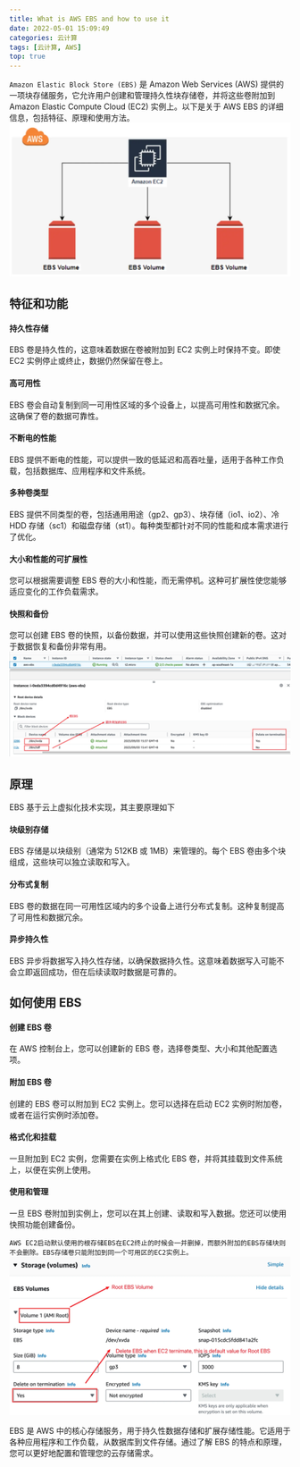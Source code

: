 ```yaml
---
title: What is AWS EBS and how to use it
date: 2022-05-01 15:09:49
categories: 云计算
tags: [云计算, AWS]
top: true
---
```


`Amazon Elastic Block Store (EBS)` 是 Amazon Web Services (AWS) 提供的一项块存储服务，它允许用户创建和管理持久性块存储卷，并将这些卷附加到 Amazon Elastic Compute Cloud (EC2) 实例上。以下是关于 AWS EBS 的详细信息，包括特征、原理和使用方法。
![AWS EBS](/assets/images/aws/aws-ebs-1.webp)
## 特征和功能

#### 持久性存储
EBS 卷是持久性的，这意味着数据在卷被附加到 EC2 实例上时保持不变。即使 EC2 实例停止或终止，数据仍然保留在卷上。
#### 高可用性
EBS 卷会自动复制到同一可用性区域的多个设备上，以提高可用性和数据冗余。这确保了卷的数据可靠性。
#### 不断电的性能
EBS 提供不断电的性能，可以提供一致的低延迟和高吞吐量，适用于各种工作负载，包括数据库、应用程序和文件系统。
#### 多种卷类型
EBS 提供不同类型的卷，包括通用用途（gp2、gp3）、块存储（io1、io2）、冷 HDD 存储（sc1）和磁盘存储（st1）。每种类型都针对不同的性能和成本需求进行了优化。
#### 大小和性能的可扩展性
您可以根据需要调整 EBS 卷的大小和性能，而无需停机。这种可扩展性使您能够适应变化的工作负载需求。
#### 快照和备份
您可以创建 EBS 卷的快照，以备份数据，并可以使用这些快照创建新的卷。这对于数据恢复和备份非常有用。
![EBS Attached to EC2](/assets/images/aws/aws-ebs-attach.webp)
## 原理

EBS 基于云上虚拟化技术实现，其主要原理如下

####  块级别存储
EBS 存储是以块级别（通常为 512KB 或 1MB）来管理的。每个 EBS 卷由多个块组成，这些块可以独立读取和写入。
####  分布式复制
EBS 卷的数据在同一可用性区域内的多个设备上进行分布式复制。这种复制提高了可用性和数据冗余。
####  异步持久性
EBS 异步将数据写入持久性存储，以确保数据持久性。这意味着数据写入可能不会立即返回成功，但在后续读取时数据是可靠的。

## 如何使用 EBS

#### 创建 EBS 卷
在 AWS 控制台上，您可以创建新的 EBS 卷，选择卷类型、大小和其他配置选项。
#### 附加 EBS 卷
创建的 EBS 卷可以附加到 EC2 实例上。您可以选择在启动 EC2 实例时附加卷，或者在运行实例时添加卷。
#### 格式化和挂载
一旦附加到 EC2 实例，您需要在实例上格式化 EBS 卷，并将其挂载到文件系统上，以便在实例上使用。
#### 使用和管理
一旦 EBS 卷附加到实例上，您可以在其上创建、读取和写入数据。您还可以使用快照功能创建备份。

`AWS EC2启动默认使用的根存储EBS在EC2终止的时候会一并删掉，而额外附加的EBS存储块则不会删除。EBS存储卷只能附加到同一个可用区的EC2实例上。`
![EBS for AMI Root Volume](/assets/images/aws/aws-ebs-root.webp)

EBS 是 AWS 中的核心存储服务，用于持久性数据存储和扩展存储性能。它适用于各种应用程序和工作负载，从数据库到文件存储。通过了解 EBS 的特点和原理，您可以更好地配置和管理您的云存储需求。

